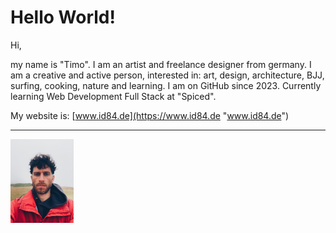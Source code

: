 # Hello World!

Hi,

my name is "Timo". I am an artist and freelance designer from germany. I am a creative and active person, interested in: art, design, architecture, BJJ, surfing, cooking, nature and learning. I am on GitHub since 2023. Currently learning Web Development Full Stack at "Spiced".

My website is: [www.id84.de](https://www.id84.de "www.id84.de")

---

<img src="photo_timo_dk.jpg" alt="photo_timo_profil" width="20%">
